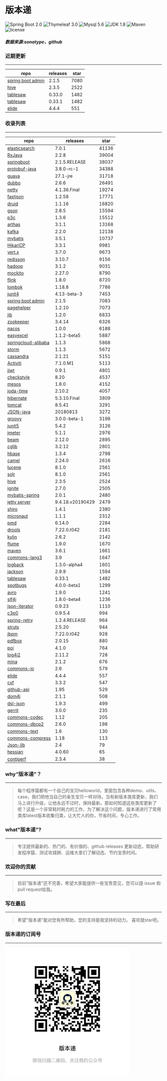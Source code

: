 # 版本递
![Spring Boot 2.0](https://img.shields.io/badge/Spring%20Boot-2.0-brightgreen.svg)
![Thymeleaf 3.0](https://img.shields.io/badge/Thymeleaf-3.0-yellow.svg)
![Mysql 5.6](https://img.shields.io/badge/Mysql-5.6-blue.svg)
![JDK 1.8](https://img.shields.io/badge/JDK-1.8-brightgreen.svg)
![Maven](https://img.shields.io/badge/Maven-3.5.0-yellowgreen.svg)
![license](https://img.shields.io/badge/license-Apache%202-blue.svg)
##### 数据来源:sonatype、github

### 近期更新
---
repo | releases | star
---|---|---
[spring boot admin](https://github.com/codecentric/spring-boot-admin) | 2.1.5 | 7080
[hive](https://github.com/apache/hive) | 2.3.5 | 2522
[tablesaw](https://github.com/jtablesaw/tablesaw) | 0.33.0 | 1482
[tablesaw](https://github.com/jtablesaw/tablesaw) | 0.33.1 | 1482
[elide](https://github.com/yahoo/elide) | 4.4.4 | 551

### 收录列表
---
repo | releases | star
---|---|---
[elasticsearch](https://github.com/elastic/elasticsearch) | 7.0.1 | 41136 
[RxJava](https://github.com/ReactiveX/RxJava) | 2.2.8 | 39004 
[springboot](https://github.com/spring-projects/spring-boot) | 2.1.5.RELEASE | 38037 
[protobuf-java](https://github.com/protocolbuffers/protobuf) | 3.8.0-rc-1 | 34388 
[guava](https://github.com/google/guava) | 27.1-jre | 31718 
[dubbo](https://github.com/apache/incubator-dubbo) | 2.6.6 | 26491 
[netty](https://github.com/netty/netty) | 4.1.36.Final | 19274 
[fastjson](https://github.com/alibaba/fastjson) | 1.2.58 | 17771 
[druid](https://github.com/alibaba/druid) | 1.1.16 | 16820 
[gson](https://github.com/google/gson) | 2.8.5 | 15594 
[p3c](https://github.com/alibaba/p3c) | 1.3.6 | 15512 
[arthas](https://github.com/alibaba/arthas) | 3.1.1 | 13168 
[kafka](https://github.com/apache/kafka) | 2.2.0 | 12138 
[mybatis](https://github.com/mybatis/mybatis-3) | 3.5.1 | 10737 
[HikariCP](https://github.com/brettwooldridge/HikariCP) | 3.3.1 | 9981 
[vert.x](https://github.com/eclipse-vertx/vert.x) | 3.7.0 | 9673 
[redisson](https://github.com/redisson/redisson) | 3.10.7 | 9156 
[hadoop](https://github.com/apache/hadoop) | 3.1.2 | 9031 
[mockito](https://github.com/mockito/mockito) | 2.27.0 | 8790 
[flink](https://github.com/apache/flink) | 1.8.0 | 8720 
[lombok](https://github.com/rzwitserloot/lombok) | 1.18.8 | 7786 
[junit4](https://github.com/junit-team/junit4) | 4.13-beta-3 | 7453 
[spring boot admin](https://github.com/codecentric/spring-boot-admin) | 2.1.5 | 7083 
[pagehelper](https://github.com/pagehelper/Mybatis-PageHelper) | 1.2.10 | 7073 
[jib](https://github.com/GoogleContainerTools/jib) | 1.2.0 | 6833 
[zookeeper](https://github.com/apache/zookeeper) | 3.4.14 | 6326 
[nacos](https://github.com/alibaba/nacos) | 1.0.0 | 6188 
[easyexcel](https://github.com/alibaba/easyexcel) | 1.1.2-beta5 | 5887 
[springcloud-alibaba](https://github.com/spring-cloud-incubator/spring-cloud-alibaba) | 1.1.3 | 5868 
[storm](https://github.com/apache/storm) | 1.1.3 | 5672 
[cassandra](https://github.com/apache/cassandra) | 2.1.21 | 5151 
[Activiti](https://github.com/Activiti/Activiti) | 7.1.0.M1 | 5113 
[jjwt](https://github.com/jwtk/jjwt) | 0.9.1 | 4801 
[checkstyle](https://github.com/checkstyle/checkstyle) | 8.20 | 4537 
[mesos](https://github.com/apache/mesos) | 1.8.0 | 4152 
[joda-time](https://github.com/JodaOrg/joda-time) | 2.10.2 | 4057 
[hibernate](https://github.com/hibernate/hibernate-orm) | 5.3.10.Final | 3809 
[tomcat](https://github.com/apache/tomcat) | 8.5.41 | 3291 
[JSON-java](https://github.com/stleary/JSON-java) | 20180813 | 3272 
[groovy](https://github.com/apache/groovy) | 3.0.0-beta-1 | 3198 
[junit5](https://github.com/junit-team/junit5) | 5.4.2 | 3126 
[jmeter](https://github.com/apache/jmeter) | 5.1.1 | 2976 
[beam](https://github.com/apache/beam) | 2.12.0 | 2895 
[cglib](https://github.com/cglib/cglib) | 3.2.12 | 2801 
[hbase](https://github.com/apache/hbase) | 1.3.4 | 2798 
[camel](https://github.com/apache/camel) | 2.24.0 | 2616 
[lucene](https://github.com/apache/lucene-solr) | 8.1.0 | 2561 
[solr](https://github.com/apache/lucene-solr) | 8.1.0 | 2561 
[hive](https://github.com/apache/hive) | 2.3.5 | 2524 
[ignite](https://github.com/apache/ignite) | 2.7.0 | 2505 
[mybatis-spring](https://github.com/mybatis/spring-boot-starter) | 2.0.1 | 2480 
[jetty server](https://github.com/eclipse/jetty.project) | 9.4.18.v20190429 | 2479 
[shiro](https://github.com/apache/shiro) | 1.4.1 | 2380 
[micronaut](https://github.com/micronaut-projects/micronaut-core) | 1.1.1 | 2312 
[pmd](https://github.com/pmd/pmd) | 6.14.0 | 2284 
[drools](https://github.com/kiegroup/drools) | 7.22.0.t042 | 2181 
[kylin](https://github.com/apache/kylin) | 2.6.2 | 2142 
[flume](https://github.com/apache/flume) | 1.9.0 | 1670 
[maven](https://github.com/apache/maven) | 3.6.1 | 1661 
[commons-lang3](https://github.com/apache/commons-lang) | 3.9 | 1647 
[logback](https://github.com/qos-ch/logback) | 1.3.0-alpha4 | 1601 
[jackson](https://github.com/FasterXML/jackson-core) | 2.9.9 | 1594 
[tablesaw](https://github.com/jtablesaw/tablesaw) | 0.33.1 | 1482 
[spotbugs](https://github.com/spotbugs/spotbugs) | 4.0.0-beta1 | 1299 
[avro](https://github.com/apache/avro) | 1.9.0 | 1241 
[slf4j](https://github.com/qos-ch/slf4j) | 1.8.0-beta4 | 1236 
[json-iterator](https://github.com/json-iterator/java) | 0.9.23 | 1110 
[c3p0](https://github.com/swaldman/c3p0) | 0.9.5.4 | 994 
[spring-retry](https://github.com/spring-projects/spring-retry) | 1.2.4.RELEASE | 964 
[struts](https://github.com/apache/struts) | 2.5.20 | 944 
[jbpm](https://github.com/kiegroup/jbpm) | 7.22.0.t042 | 928 
[pdfbox](https://github.com/apache/pdfbox) | 2.0.15 | 880 
[poi](https://github.com/apache/poi) | 4.1.0 | 764 
[log4j2](https://github.com/apache/logging-log4j2) | 2.11.2 | 728 
[mina](https://github.com/apache/mina) | 2.1.2 | 676 
[commons-io](https://github.com/apache/commons-io) | 2.6 | 579 
[elide](https://github.com/yahoo/elide) | 4.4.4 | 557 
[cxf](https://github.com/apache/cxf) | 3.3.2 | 547 
[github-api](https://github.com/kohsuke/github-api) | 1.95 | 529 
[dom4j](https://github.com/dom4j/dom4j) | 2.1.1 | 508 
[dsl-json](https://github.com/ngs-doo/dsl-json) | 1.9.3 | 499 
[gerrit](https://github.com/GerritCodeReview/gerrit) | 3.0.0 | 235 
[commons-codec](https://github.com/apache/commons-codec) | 1.12 | 205 
[commons-dbcp2](https://github.com/apache/commons-dbcp) | 2.6.0 | 198 
[commons-text](https://github.com/apache/commons-text) | 1.6 | 130 
[commons-compress](https://github.com/apache/commons-compress) | 1.18 | 113 
[Json-lib](https://github.com/aalmiray/Json-lib) | 2.4 | 79 
[hessian](https://github.com/ebourg/hessian) | 4.0.60 | 65 
[contiperf](https://github.com/lucaspouzac/contiperf) | 2.3.4 | 38 

### why“版本递”？
--- 
>每个程序猿都有一个自己的宝贝helloworld，里面包含各种demo、utils、case，我们把他当自己的亲生宝贝一样对待。当有新版本类库更新，我们马上进行升级，让他永远不过时，保持最新。那如何知道这些类库更新了呢？这是一个非常耗时耗力的工作，为了解决这个问题，版本递进行了常用类库latest版本收集归类，让大忙人的你，节省时间，专心工作。


### what"版本递"?
---
> 专注提供最新的、热门的、有价值的、github releases 更新动态，帮助研发程序猿、测试攻城狮、运维大拿们了解动态、节约宝贵时间。

### 欢迎你的贡献
---
> 目前“版本递”还不完善，希望大家能提供一些宝贵意见，您可以提 issue 和 pull request给我。


### 写在最后
---
> 希望"版本递"能对您有所帮助，您的支持是我坚持的动力。
> 喜欢就star吧。

### 版本递的订阅号
---
<img src="https://github.com/jartisan2001/latest/blob/master/Image.jpg" width="400" hegiht="400" align=left />